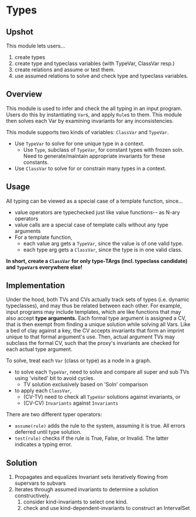 # Types

## Upshot

This module lets users...
1. create types
2. create type and typeclass variables (with TypeVar, ClassVar resp.)
3. create relations and assume or test them. 
4. use assumed relations to solve and check type and typeclass variables.

## Overview

This module is used to infer and check the all typing in an input program.
Users do this by instantiating `Var`s, and apply `Rule`s to them.
This module then solves each Var by examining invariants for any inconsistencies.

This module supports two kinds of variables: `ClassVar` and `TypeVar`.
- Use `TypeVar` to solve for one unique type in a context.
  - Use `Type`, subclass of `TypeVar`, for constant types with frozen soln.
    Need to generate/maintain appropriate invariants for these constants.
- Use `ClassVar` to solve for or constrain many types in a context.

## Usage

All typing can be viewed as a special case of a template function, since...
- value operators are typechecked just like value functions-- as N-ary operators
- value calls are a special case of template calls without any type arguments
- For a template function,
  - each value arg gets a `TypeVar`, since the value is of one valid type.
  - each type arg gets a `ClassVar`, since the type is in one valid class.

**In short, create a `ClassVar` for only type-TArgs (incl. typeclass candidate) and `TypeVar`s everywhere else!**

## Implementation

Under the hood, both TVs and CVs actually track sets of types (i.e. dynamic typeclasses),
and may thus be related between each other.
For example, input programs may include templates, which are like functions that may also accept **type arguments.**
Each formal type argument is assigned a CV, that is then exempt from finding a unique solution while solving all Vars.
Like a bed of clay against a key, the CV accepts invariants that form an imprint unique to that formal argument's use.
Then, actual argument TVs may subclass the formal CV, such that the proxy's invariants are checked for each actual type argument.

To solve, treat each `Var` (class or type) as a node in a graph.
- to solve each `TypeVar`, need to solve and compare all super and sub TVs using 'visited' bit to avoid cycles.
  - TV solution exclusively based on 'Soln' comparison
- to apply each `ClassVar`, 
  - (CV-TV) need to check all `TypeVar` solutions against invariants, or 
  - (CV-CV) `Invariants` against `Invariants`

There are two different typer operators:
- `assume(rule)` adds the rule to the system, assuming it is true. All errors deferred until type solution.
- `test(rule)` checks if the rule is True, False, or Invalid. The latter indicates a typing error.

## Solution

1.  Propagates and equalizes Invariant sets iteratively
    flowing from supervars to subvars
2.  Iterates through assumed invariants to determine a solution
    constructively.
    1.  consider kind-invariants to select one kind.
    2.  check and use kind-dependent-invariants to construct an IntervalSet
    